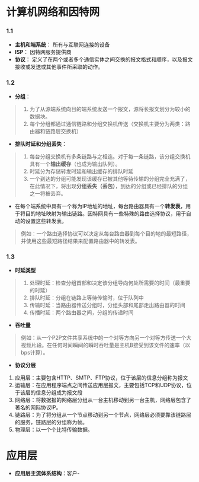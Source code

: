 # 计算机网络和因特网
### 1.1
- **主机和端系统**：
所有与互联网连接的设备
- **ISP**：
因特网服务提供商
- **协议**：
定义了在两个或者多个通信实体之间交换的报文格式和顺序，以及报文接收或发送或其他事件所采取的动作。
### 1.2
- **分组**：
> 1. 为了从源端系统向目的端系统发送一个报文，源将长报文划分为较小的数据块。
> 2. 每个分组都通过通信链路和分组交换机传送（交换机主要分为两类：路由器和链路层交换机）
- **排队时延和分组丢失**：
> 1. 每台分组交换机有多条链路与之相连。对于每一条链路，该分组交换机具有一个**输出缓存**（也成为输出队列）。
> 2. 时延分为存储转发时延和输出缓存的排队时延
> 3. 一个到达的分组可能发现该缓存已被其他等待传输的分组完全充满了，在此情况下，将出现**分组丢失（丢包）**，到达的分组或已经排队的分组之一将被丢弃。

- 在每个端系统中具有一个称为IP地址的地址，每台路由器具有一个**转发表**，用于将目的地址映射为输出链路。因特网具有一些特殊的路由选择协议，用于自动的设置这些转发表。
>例如：一个路由选择协议可以决定从每台路由器到每个目的地的最短路径，并使用这些最短路径结果来配置路由器中的转发表。
### 1.3
- **时延类型**
> 1. 处理时延：检查分组首部和决定该分组导向何处所需要的时间（最重要的时延）
> 2. 排队时延：分组在链路上等待传输时，位于队列中
> 3. 传输时延：当路由器传送分组时，分组头部和尾部走出路由器的时间
> 4. 传播时延：两个路由器之间，分组的传递时间
- **吞吐量**
> 例如：从一个P2P文件共享系统中的一个对等方向另一个对等方传送一个大视频片段。在任何时间瞬间的瞬时吞吐量是主机B接受到该文件的速率（以bps计算）。
- **协议分层**
1. 应用层：主要包含HTTP、SMTP、FTP协议，位于该层的信息分组称为报文
2. 运输层：在应用程序端点之间传送应用层报文，主要包括TCP和UDP协议，位于该层的信息分组成为报文段
3. 网络层：将数据报的网络层分组从一台主机移动到另一台主机，网络层包含了著名的网际协议IP。
4. 链路层：为了将分组从一个节点移动到另一个节点，网络层必须要靠该链路层的服务，链路层的分组称为帧。
5. 物理层：以一个个比特传输数据。
# 应用层
- **应用层主流体系结构**：客户-


